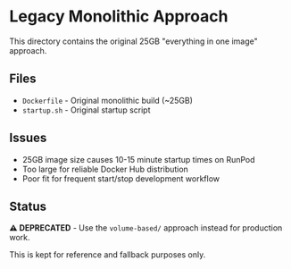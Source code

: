 # Legacy Monolithic Approach

This directory contains the original 25GB "everything in one image" approach.

## Files

- `Dockerfile` - Original monolithic build (~25GB)
- `startup.sh` - Original startup script

## Issues

- 25GB image size causes 10-15 minute startup times on RunPod
- Too large for reliable Docker Hub distribution
- Poor fit for frequent start/stop development workflow

## Status

**⚠️ DEPRECATED** - Use the `volume-based/` approach instead for production work.

This is kept for reference and fallback purposes only.
